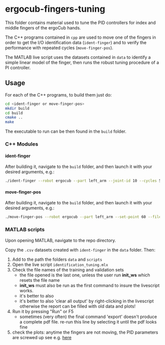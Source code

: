 # ergocub-fingers-tuning

This folder contains material used to tune the PID controllers for index and middle fingers of the ergoCub hands.

The C++ programs contained in `cpp` are used to move one of the fingers in order to get the I/O identification data (`ident-finger`) and to verify the performance with repeated cycles (`move-finger-pos`).

The MATLAB live script uses the datasets contained in `data` to identify a simple linear model of the finger, then runs the robust tuning procedure of a PI controller.

## Usage

For each of the C++ programs, to build them just do:

```bash
cd <ident-finger or move-finger-pos>
mkdir build
cd build
cmake ..
make
```

The executable to run can be then found in the `build` folder.

### C++ Modules

#### ident-finger

After building it, navigate to the `build` folder, and then launch it with your desired arguments, e.g.:

```bash
./ident-finger --robot ergocub --part left_arm --joint-id 10 --cycles 5 --threshold 20 <degrees> --timeout 5000 <sec> --filename output.csv
```

#### move-finger-pos

After building it, navigate to the `build` folder, and then launch it with your desired arguments, e.g.:

```bash
./move-finger-pos --robot ergocub --part left_arm --set-point 60 --filename output.csv
```

### MATLAB scripts

Upon opening MATLAB, navigate to the repo directory.

Copy the `.csv` datasets created with `ident-finger` in the `data` folder. Then:

1. Add to the path the folders `data` and `scripts`
2. Open the live script `identification_tuning.mlx`
3. Check the file names of the training and validation sets
   - the file opened is the last one, unless the user run **init_ws** which resets the file name
   - **init_ws** must also be run as the first command to insure the livescript works.
   - it's better to also 
   - it's better to also 'clear all output' by right-clicking in the livescript otherwise the report can be filled with old data and plots!
4. Run it by pressing "Run" or F5
   - sometimes (very often) the final command 'export' doesn't produce a complete pdf file. re-run this line by selecting it until the pdf looks fine 
5. check the plots: anytime the fingers are not moving, the PID parameters are screwed up see e.g. [here](https://github.com/icub-tech-iit/ergocub-design-lowerarm/issues/245#issuecomment-2095469706)

